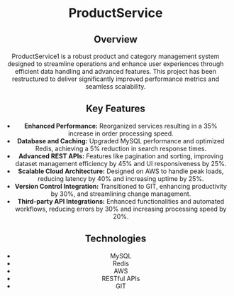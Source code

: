 <h1 align="center">ProductService</h1>

<h2 align="center">Overview</h2>
<p align="center">ProductService1 is a robust product and category management system designed to streamline operations and enhance user experiences through efficient data handling and advanced features. This project has been restructured to deliver significantly improved performance metrics and seamless scalability.</p>

<h2 align="center">Key Features</h2>
<ul align="center">
  <li><strong>Enhanced Performance:</strong> Reorganized services resulting in a 35% increase in order processing speed.</li>
  <li><strong>Database and Caching:</strong> Upgraded MySQL performance and optimized Redis, achieving a 5% reduction in search response times.</li>
  <li><strong>Advanced REST APIs:</strong> Features like pagination and sorting, improving dataset management efficiency by 45% and UI responsiveness by 25%.</li>
  <li><strong>Scalable Cloud Architecture:</strong> Designed on AWS to handle peak loads, reducing latency by 40% and increasing uptime by 25%.</li>
  <li><strong>Version Control Integration:</strong> Transitioned to GIT, enhancing productivity by 30%, and streamlining change management.</li>
  <li><strong>Third-party API Integrations:</strong> Enhanced functionalities and automated workflows, reducing errors by 30% and increasing processing speed by 20%.</li>
</ul>

<h2 align="center">Technologies</h2>
<ul align="center">
  <li>MySQL</li>
  <li>Redis</li>
  <li>AWS</li>
  <li>RESTful APIs</li>
  <li>GIT</li>
</ul>
